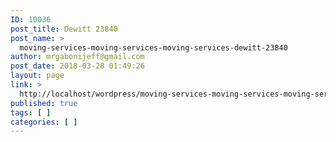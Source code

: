 ```yaml
---
ID: 10036
post_title: Dewitt 23840
post_name: >
  moving-services-moving-services-moving-services-dewitt-23840
author: mrgabonijeff@gmail.com
post_date: 2018-03-28 01:49:26
layout: page
link: >
  http://localhost/wordpress/moving-services-moving-services-moving-services-dewitt-23840/
published: true
tags: [ ]
categories: [ ]
---
```

